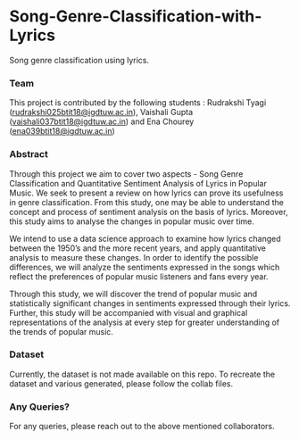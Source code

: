 # Song-Genre-Classification-with-Lyrics
Song genre classification using lyrics.

### Team
This project is contributed by the following students :
Rudrakshi Tyagi (rudrakshi025btit18@igdtuw.ac.in), Vaishali Gupta (vaishali037btit18@igdtuw.ac.in) and Ena Chourey (ena039btit18@igdtuw.ac.in)

### Abstract

Through this project we aim to cover two aspects - Song Genre Classification and Quantitative Sentiment Analysis of Lyrics in Popular Music. We seek to present a review on how lyrics can prove its usefulness in genre classification. From this study, one may be able to understand the concept and process of sentiment analysis on the basis of lyrics. Moreover, this study aims to analyse the changes in popular music over time.

We intend to use a data science approach to examine how lyrics changed between the 1950’s and the more recent years, and apply quantitative analysis to measure these changes. In order to identify the possible differences, we will analyze the sentiments expressed in the songs which reflect the preferences of popular music listeners and fans every year.

Through this study, we will discover the trend of popular music and statistically significant changes in sentiments expressed through their lyrics. Further, this study will be accompanied with visual and graphical representations of the analysis at every step for greater understanding of the trends of popular music.

### Dataset
Currently, the dataset is not made available on this repo. To recreate the dataset and various generated, please follow the collab files.

### Any Queries?
For any queries, please reach out to the above mentioned collaborators.

